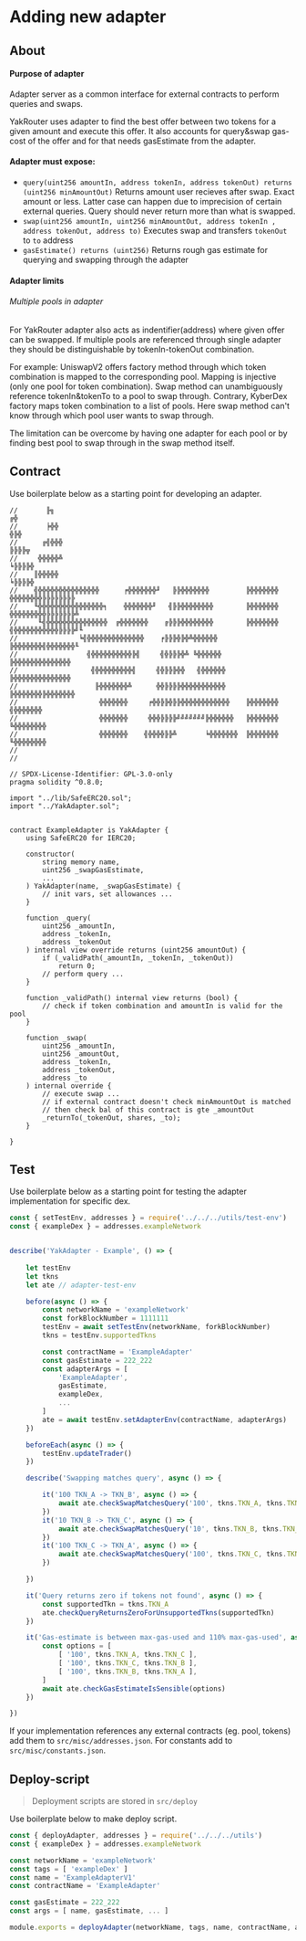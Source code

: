 # Adding new adapter

## About

#### Purpose of adapter

Adapter server as a common interface for external contracts to perform queries and swaps. 

YakRouter uses adapter to find the best offer between two tokens for a given amount and execute this offer. It also accounts for query&swap gas-cost of the offer and for that needs gasEstimate from the adapter.

#### Adapter must expose:
 * `query(uint256 amountIn, address tokenIn, address tokenOut) returns (uint256 minAmountOut)`
Returns amount user recieves after swap. Exact amount or less. Latter case can happen due to imprecision of certain external queries. Query should never return more than what is swapped.
 * `swap(uint256 amountIn, uint256 minAmountOut, address tokenIn , address tokenOut, address to)`
Executes swap and transfers `tokenOut` to `to` address
 * `gasEstimate() returns (uint256)`
Returns rough gas estimate for querying and swapping through the adapter

#### Adapter limits

###### Multiple pools in adapter

For YakRouter adapter also acts as indentifier(address) where given offer can be swapped. If multiple pools are referenced through single adapter they should be distinguishable by tokenIn-tokenOut combination.

For example: UniswapV2 offers factory method through which token combination is mapped to the corresponding pool. Mapping is injective (only one pool for token combination). Swap method can unambiguously reference tokenIn&tokenTo to a pool to swap through. Contrary, KyberDex factory maps token combination to a list of pools. Here swap method can't know through which pool user wants to swap through.

The limitation can be overcome by having one adapter for each pool or by finding best pool to swap through in the swap method itself. 

## Contract

Use boilerplate below as a starting point for developing an adapter.

```solidity
//       ╟╗                                                                      ╔╬
//       ╞╬╬                                                                    ╬╠╬
//      ╔╣╬╬╬                                                                  ╠╠╠╠╦
//     ╬╬╬╬╬╩                                                                  ╘╠╠╠╠╬
//    ║╬╬╬╬╬                                                                    ╘╠╠╠╠╬
//    ╣╬╬╬╬╬╬╬╬╬╬╬╬╬╬╬      ╒╬╬╬╬╬╬╬╜   ╠╠╬╬╬╬╬╬╬         ╠╬╬╬╬╬╬╬    ╬╬╬╬╬╬╬╬╠╠╠╠╠╠╠╠
//    ╙╬╬╬╬╬╬╬╬╬╬╬╬╬╬╬╬╕    ╬╬╬╬╬╬╬╜   ╣╠╠╬╬╬╬╬╬╬╬        ╠╬╬╬╬╬╬╬   ╬╬╬╬╬╬╬╬╬╠╠╠╠╠╠╠╩
//     ╙╣╬╬╬╬╬╬╬╬╬╬╬╬╬╬╬  ╔╬╬╬╬╬╬╬    ╔╠╠╠╬╬╬╬╬╬╬╬        ╠╬╬╬╬╬╬╬ ╣╬╬╬╬╬╬╬╬╬╬╬╠╠╠╠╝╙
//               ╘╣╬╬╬╬╬╬╬╬╬╬╬╬╬╬    ╒╠╠╠╬╠╬╩╬╬╬╬╬╬       ╠╬╬╬╬╬╬╬╣╬╬╬╬╬╬╬╙
//                 ╣╬╬╬╬╬╬╬╬╬╬╠╣     ╣╬╠╠╠╬╩ ╚╬╬╬╬╬╬      ╠╬╬╬╬╬╬╬╬╬╬╬╬╬╬
//                  ╣╬╬╬╬╬╬╬╬╬╣     ╣╬╠╠╠╬╬   ╣╬╬╬╬╬╬     ╠╬╬╬╬╬╬╬╬╬╬╬╬╬╬
//                   ╟╬╬╬╬╬╬╬╩      ╬╬╠╠╠╠╬╬╬╬╬╬╬╬╬╬╬     ╠╬╬╬╬╬╬╬╠╬╬╬╬╬╬╬
//                    ╬╬╬╬╬╬╬     ╒╬╬╠╠╬╠╠╬╬╬╬╬╬╬╬╬╬╬╬    ╠╬╬╬╬╬╬╬ ╣╬╬╬╬╬╬╬
//                    ╬╬╬╬╬╬╬     ╬╬╬╠╠╠╠╝╝╝╝╝╝╝╠╬╬╬╬╬╬   ╠╬╬╬╬╬╬╬  ╚╬╬╬╬╬╬╬╬
//                    ╬╬╬╬╬╬╬    ╣╬╬╬╬╠╠╩       ╘╬╬╬╬╬╬╬  ╠╬╬╬╬╬╬╬   ╙╬╬╬╬╬╬╬╬
//
//

// SPDX-License-Identifier: GPL-3.0-only
pragma solidity ^0.8.0;

import "../lib/SafeERC20.sol";
import "../YakAdapter.sol";


contract ExampleAdapter is YakAdapter {
    using SafeERC20 for IERC20;

    constructor(
        string memory name, 
        uint256 _swapGasEstimate,
        ...
    ) YakAdapter(name, _swapGasEstimate) {
        // init vars, set allowances ...
    }

    function _query(
        uint256 _amountIn,
        address _tokenIn,
        address _tokenOut
    ) internal view override returns (uint256 amountOut) {
        if (_validPath(_amountIn, _tokenIn, _tokenOut))
            return 0;
        // perform query ...
    }
    
    function _validPath() internal view returns (bool) {
        // check if token combination and amountIn is valid for the pool
    }

    function _swap(
        uint256 _amountIn,
        uint256 _amountOut,
        address _tokenIn,
        address _tokenOut,
        address _to
    ) internal override {
        // execute swap ... 
        // if external contract doesn't check minAmountOut is matched
        // then check bal of this contract is gte _amountOut
        _returnTo(_tokenOut, shares, _to);
    }

}
```


## Test

Use boilerplate below as a starting point for testing the adapter implementation for specific dex.

```javascript
const { setTestEnv, addresses } = require('../../../utils/test-env')
const { exampleDex } = addresses.exampleNetwork


describe('YakAdapter - Example', () => {
    
    let testEnv
    let tkns
    let ate // adapter-test-env

    before(async () => {
        const networkName = 'exampleNetwork'
        const forkBlockNumber = 1111111
        testEnv = await setTestEnv(networkName, forkBlockNumber)
        tkns = testEnv.supportedTkns

        const contractName = 'ExampleAdapter'
        const gasEstimate = 222_222
        const adapterArgs = [
            'ExampleAdapter',
            gasEstimate,
            exampleDex,
            ...
        ]
        ate = await testEnv.setAdapterEnv(contractName, adapterArgs)
    })

    beforeEach(async () => {
        testEnv.updateTrader()
    })

    describe('Swapping matches query', async () => {

        it('100 TKN_A -> TKN_B', async () => {
            await ate.checkSwapMatchesQuery('100', tkns.TKN_A, tkns.TKN_B)
        })
        it('10 TKN_B -> TKN_C', async () => {
            await ate.checkSwapMatchesQuery('10', tkns.TKN_B, tkns.TKN_C)
        })
        it('100 TKN_C -> TKN_A', async () => {
            await ate.checkSwapMatchesQuery('100', tkns.TKN_C, tkns.TKN_A)
        })

    })

    it('Query returns zero if tokens not found', async () => {
        const supportedTkn = tkns.TKN_A
        ate.checkQueryReturnsZeroForUnsupportedTkns(supportedTkn)
    })

    it('Gas-estimate is between max-gas-used and 110% max-gas-used', async () => {
        const options = [
            [ '100', tkns.TKN_A, tkns.TKN_C ],
            [ '100', tkns.TKN_C, tkns.TKN_B ],
            [ '100', tkns.TKN_B, tkns.TKN_A ],
        ]
        await ate.checkGasEstimateIsSensible(options)
    })

})

```

If your implementation references any external contracts (eg. pool, tokens) add them to `src/misc/addresses.json`. For constants add to `src/misc/constants.json`.

## Deploy-script

> Deployment scripts are stored in `src/deploy`

Use boilerplate below to make deploy script.

```javascript
const { deployAdapter, addresses } = require('../../../utils')
const { exampleDex } = addresses.exampleNetwork

const networkName = 'exampleNetwork'
const tags = [ 'exampleDex' ]
const name = 'ExampleAdapterV1'
const contractName = 'ExampleAdapter'

const gasEstimate = 222_222
const args = [ name, gasEstimate, ... ]

module.exports = deployAdapter(networkName, tags, name, contractName, args)
```